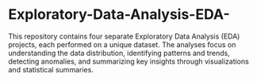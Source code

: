 # Exploratory-Data-Analysis-EDA-
This repository contains four separate Exploratory Data Analysis (EDA) projects, each performed on a unique dataset. The analyses focus on understanding the data distribution, identifying patterns and trends, detecting anomalies, and summarizing key insights through visualizations and statistical summaries.
